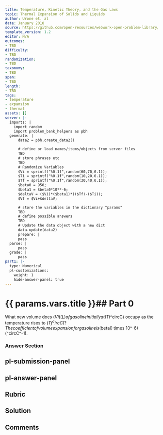 ```yaml
---
title: Temperature, Kinetic Theory, and the Gas Laws
topic: Thermal Expansion of Solids and Liquids
author: Urone et. al
date: January 2018
source: https://github.com/open-resources/webwork-open-problem-library/tree/master/Contrib/BrockPhysics/College_Physics_Urone/13.Temperature_Kinetic_Theory_and_the_Gas_Laws/Thermal_Expansion_of_Solids_and_Liquids/NU_U17-13-02-007.pg
template_version: 1.2
editor: N/A
outcomes:
- TBD
difficulty:
- TBD
randomization:
- TBD
taxonomy:
- TBD
span:
- TBD
length:
- TBD
tags:
- temperature
- expansion
- thermal
assets: []
server: |-
  imports: |
    import random
    import problem_bank_helpers as pbh
  generate: |
      data2 = pbh.create_data2()

      # define or load names/items/objects from server files
      TBD
      # store phrases etc
      TBD
      # Randomize Variables
      $Vi = sprintf("%0.1f",random(60,70,0.1));
      $Ti = sprintf("%0.1f",random(10,20,0.1));
      $Tf = sprintf("%0.1f",random(30,40,0.1));
      $beta0 = 950;
      $beta1 = $beta0*10**-6;
      $deltaV = ($Vi)*($beta1)*(($Tf)-($Ti));
      $Vf = $Vi+$deltaV;

      # store the variables in the dictionary "params"
      TBD
      # define possible answers
      TBD
      # Update the data object with a new dict
      data.update(data2)
      prepare: |
      pass
  parse: |
      pass
  grade: |
      pass
part1: |-
  type: Numerical
  pl-customizations:
    weight: 1
    hide-answer-panel: true
---
```


# {{ params.vars.title }}## Part 0 
What new volume does ($Vi) (L) of gasoline initially at ($Ti^circC) occupy as the temperature rises to ($Tf^circC)? The coefficient of volume expansion for gasoline is ($beta0 times 10^-6)(^circC^-1). 


### Answer Section 


## pl-submission-panel 


## pl-answer-panel 


## Rubric 


## Solution 


## Comments 


